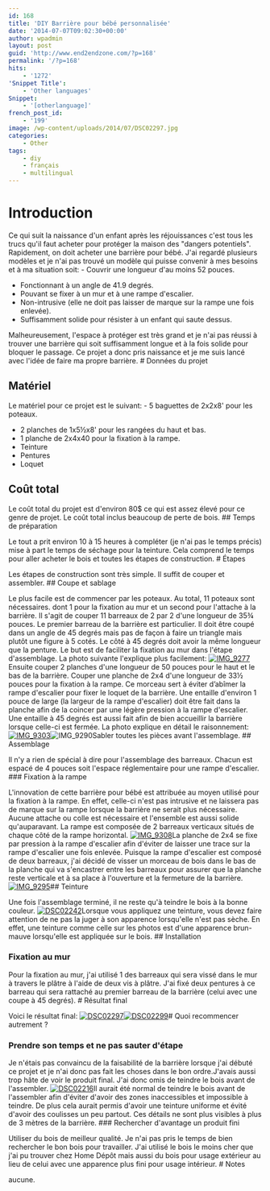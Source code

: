 ```yaml
---
id: 168
title: 'DIY Barrière pour bébé personnalisée'
date: '2014-07-07T09:02:30+00:00'
author: wpadmin
layout: post
guid: 'http://www.end2endzone.com/?p=168'
permalink: '/?p=168'
hits:
    - '1272'
'Snippet Title':
    - 'Other languages'
Snippet:
    - '[otherlanguage]'
french_post_id:
    - '199'
image: /wp-content/uploads/2014/07/DSC02297.jpg
categories:
    - Other
tags:
    - diy
    - français
    - multilingual
---
```


# Introduction

Ce qui suit la naissance d'un enfant après les réjouissances c'est tous les trucs qu'il faut acheter pour protéger la maison des "dangers potentiels". Rapidement, on doit acheter une barrière pour bébé. J'ai regardé plusieurs modèles et je n'ai pas trouvé un modèle qui puisse convenir à mes besoins et à ma situation soit: - Couvrir une longueur d'au moins 52 pouces.
- Fonctionnant à un angle de 41.9 degrés.
- Pouvant se fixer à un mur et à une rampe d'escalier.
- Non-intrusive (elle ne doit pas laisser de marque sur la rampe une fois enlevée).
- Suffisamment solide pour résister à un enfant qui saute dessus.

Malheureusement, l'espace à protéger est très grand et je n'ai pas réussi à trouver une barrière qui soit suffisamment longue et à la fois solide pour bloquer le passage. Ce projet a donc pris naissance et je me suis lancé avec l'idée de faire ma propre barrière. # Données du projet

## Matériel

Le matériel pour ce projet est le suivant: - 5 baguettes de 2x2x8' pour les poteaux.
- 2 planches de 1x5½x8' pour les rangées du haut et bas.
- 1 planche de 2x4x40 pour la fixation à la rampe.
- Teinture
- Pentures
- Loquet

## Coût total

Le coût total du projet est d'environ 80$ ce qui est assez élevé pour ce genre de projet. Le coût total inclus beaucoup de perte de bois. ## Temps de préparation

Le tout a prit environ 10 à 15 heures à compléter (je n'ai pas le temps précis) mise à part le temps de séchage pour la teinture. Cela comprend le temps pour aller acheter le bois et toutes les étapes de construction. # Étapes

Les étapes de construction sont très simple. Il suffit de couper et assembler. ## Coupe et sablage

Le plus facile est de commencer par les poteaux. Au total, 11 poteaux sont nécessaires. dont 1 pour la fixation au mur et un second pour l'attache à la barrière. Il s'agit de couper 11 barreaux de 2 par 2 d'une longueur de 35¾ pouces. Le premier barreau de la barrière est particulier. Il doit être coupé dans un angle de 45 degrés mais pas de façon à faire un triangle mais plutôt une figure à 5 cotés. Le côté à 45 degrés doit avoir la même longueur que la penture. Le but est de faciliter la fixation au mur dans l'étape d'assemblage. La photo suivante l'explique plus facilement: [![IMG_9277](https://www.end2endzone.com/wp-content/uploads/2014/07/IMG_9277-300x200.jpg)](https://www.end2endzone.com/wp-content/uploads/2014/07/IMG_9277.jpg)Ensuite couper 2 planches d'une longueur de 50 pouces pour le haut et le bas de la barrière. Couper une planche de 2x4 d'une longueur de 33½ pouces pour la fixation à la rampe. Ce morceau sert à éviter d’abîmer la rampe d'escalier pour fixer le loquet de la barrière. Une entaille d'environ 1 pouce de large (la largeur de la rampe d'escalier) doit être fait dans la planche afin de la coincer par une légère pression à la rampe d'escalier. Une entaille à 45 degrés est aussi fait afin de bien accueillir la barrière lorsque celle-ci est fermée. La photo explique en détail le raisonnement: [![IMG_9303](https://www.end2endzone.com/wp-content/uploads/2014/07/IMG_9303-200x300.jpg)](https://www.end2endzone.com/wp-content/uploads/2014/07/IMG_9303.jpg)![IMG_9290](https://www.end2endzone.com/wp-content/uploads/2014/07/IMG_9290-200x300.jpg)Sabler toutes les pièces avant l'assemblage. ## Assemblage

Il n'y a rien de spécial à dire pour l'assemblage des barreaux. Chacun est espacé de 4 pouces soit l'espace réglementaire pour une rampe d'escalier. ### Fixation à la rampe

L'innovation de cette barrière pour bébé est attribuée au moyen utilisé pour la fixation à la rampe. En effet, celle-ci n'est pas intrusive et ne laissera pas de marque sur la rampe lorsque la barrière ne serait plus nécessaire. Aucune attache ou colle est nécessaire et l'ensemble est aussi solide qu'auparavant. La rampe est composée de 2 barreaux verticaux situés de chaque côté de la rampe horizontal. [![IMG_9308](https://www.end2endzone.com/wp-content/uploads/2014/07/IMG_9308-200x300.jpg)](https://www.end2endzone.com/wp-content/uploads/2014/07/IMG_9308.jpg)La planche de 2x4 se fixe par pression à la rampe d'escalier afin d'éviter de laisser une trace sur la rampe d'escalier une fois enlevée. Puisque la rampe d'escalier est composé de deux barreaux, j'ai décidé de visser un morceau de bois dans le bas de la planche qui va s'encastrer entre les barreaux pour assurer que la planche reste verticale et à sa place à l'ouverture et la fermeture de la barrière. [![IMG_9295](https://www.end2endzone.com/wp-content/uploads/2014/07/IMG_9295-300x200.jpg)](https://www.end2endzone.com/wp-content/uploads/2014/07/IMG_9295.jpg)## Teinture

Une fois l'assemblage terminé, il ne reste qu'à teindre le bois à la bonne couleur. [![DSC02242](https://www.end2endzone.com/wp-content/uploads/2014/07/DSC02242-300x225.jpg)](https://www.end2endzone.com/wp-content/uploads/2014/07/DSC02242.jpg)Lorsque vous appliquez une teinture, vous devez faire attention de ne pas la juger à son apparence lorsqu'elle n'est pas sèche. En effet, une teinture comme celle sur les photos est d'une apparence brun-mauve lorsqu'elle est appliquée sur le bois. ## Installation

### Fixation au mur

Pour la fixation au mur, j'ai utilisé 1 des barreaux qui sera vissé dans le mur à travers le plâtre à l'aide de deux vis à plâtre. J'ai fixé deux pentures à ce barreau qui sera rattaché au premier barreau de la barrière (celui avec une coupe à 45 degrés). # Résultat final

Voici le résultat final: [![DSC02297](https://www.end2endzone.com/wp-content/uploads/2014/07/DSC02297-1024x768.jpg)](https://www.end2endzone.com/wp-content/uploads/2014/07/DSC02297.jpg)[![DSC02299](https://www.end2endzone.com/wp-content/uploads/2014/07/DSC02299-768x1024.jpg)](https://www.end2endzone.com/wp-content/uploads/2014/07/DSC02299.jpg)# Quoi recommencer autrement ?

### Prendre son temps et ne pas sauter d'étape

Je n'étais pas convaincu de la faisabilité de la barrière lorsque j'ai débuté ce projet et je n'ai donc pas fait les choses dans le bon ordre.J'avais aussi trop hâte de voir le produit final. J'ai donc omis de teindre le bois avant de l'assembler. [![DSC02216](https://www.end2endzone.com/wp-content/uploads/2014/07/DSC02216-300x225.jpg)](https://www.end2endzone.com/wp-content/uploads/2014/07/DSC02216.jpg)Il aurait été normal de teindre le bois avant de l'assembler afin d'éviter d'avoir des zones inaccessibles et impossible à teindre. De plus cela aurait permis d'avoir une teinture uniforme et évité d'avoir des coulisses un peu partout. Ces détails ne sont plus visibles à plus de 3 mètres de la barrière. ### Rechercher d'avantage un produit fini

Utiliser du bois de meilleur qualité. Je n'ai pas pris le temps de bien rechercher le bon bois pour travailler. J'ai utilisé le bois le moins cher que j'ai pu trouver chez Home Dépôt mais aussi du bois pour usage extérieur au lieu de celui avec une apparence plus fini pour usage intérieur. # Notes

aucune.